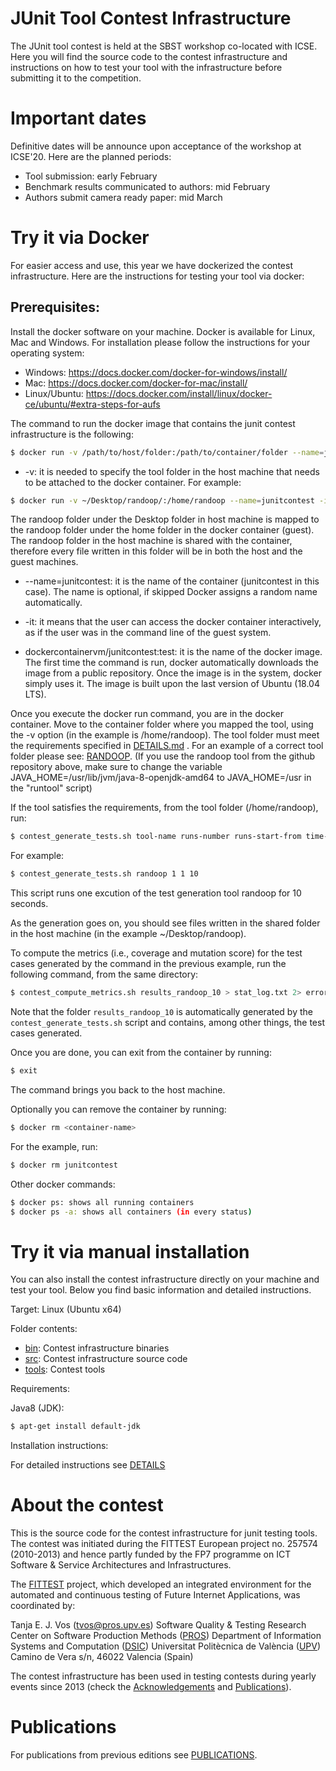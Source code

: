 # JUnit Tool Contest Infrastructure

The JUnit tool contest is held at the SBST workshop co-located with ICSE.
Here you will find the source code to the contest infrastructure and instructions on how to test your tool with the infrastructure before submitting it to the competition.

# Important dates

Definitive dates will be announce upon acceptance of the workshop at ICSE'20. Here are the planned periods:

- Tool submission: early February
- Benchmark results communicated to authors: mid February
- Authors submit camera ready paper: mid March

# Try it via Docker

For easier access and use, this year we have dockerized the contest infrastructure. Here are the instructions for testing your tool via docker:

## Prerequisites:

Install the docker software on your machine. Docker is available for Linux, Mac and Windows. For installation please follow the instructions for your operating system:
- Windows: https://docs.docker.com/docker-for-windows/install/
- Mac: https://docs.docker.com/docker-for-mac/install/
- Linux/Ubuntu: https://docs.docker.com/install/linux/docker-ce/ubuntu/#extra-steps-for-aufs

The command to run the docker image that contains the junit contest infrastructure is the following:
```sh
$ docker run -v /path/to/host/folder:/path/to/container/folder --name=junitcontest -it dockercontainervm/junitcontest:test
```

* -v: it is needed to specify the tool folder in the host machine that needs to be attached to the docker container. For example:
```sh
$ docker run -v ~/Desktop/randoop/:/home/randoop --name=junitcontest -it dockercontainervm/junitcontest:test
```
The randoop folder under the Desktop folder in host machine is mapped to the randoop folder under the home folder in the docker container (guest). The randoop folder in the host machine is shared with the container, therefore every file written in this folder will be in both the host and the guest machines.

* --name=junitcontest: it is the name of the container (junitcontest in this case). The name is optional, if skipped Docker assigns a random name automatically.

* -it: it means that the user can access the docker container interactively, as if the user was in the command line of the guest system.

* dockercontainervm/junitcontest:test: it is the name of the docker image. The first time the command is run, docker automatically downloads the image from a public repository. Once the image is in the system, docker simply uses it. The image is built upon the last version of Ubuntu (18.04 LTS).

Once you execute the docker run command, you are in the docker container. Move to the container folder where you mapped the tool, using the -v option (in the example is /home/randoop). The tool folder must meet the requirements specified in [DETAILS.md](/DETAILS.md) . For an example of a correct tool folder please see: [RANDOOP](https://github.com/PROSRESEARCHCENTER/junitcontest/tree/master/tools/randoop).
(If you use the randoop tool from the github repository above, make sure to change the variable JAVA_HOME=/usr/lib/jvm/java-8-openjdk-amd64 to JAVA_HOME=/usr in the "runtool" script)

If the tool satisfies the requirements, from the tool folder (/home/randoop), run:
```sh
$ contest_generate_tests.sh tool-name runs-number runs-start-from time-budget-seconds
```

For example:
```sh
$ contest_generate_tests.sh randoop 1 1 10
```
This script runs one excution of the test generation tool randoop for 10 seconds.

As the generation goes on, you should see files written in the shared folder in the host machine (in the example ~/Desktop/randoop).

To compute the metrics (i.e., coverage and mutation score) for the test cases generated by the command in the previous example, run the following command, from the same directory:
```sh
$ contest_compute_metrics.sh results_randoop_10 > stat_log.txt 2> error_log.txt
```
Note that the folder `results_randoop_10` is automatically generated by the `contest_generate_tests.sh` script and contains, among other things, the test cases generated.

Once you are done, you can exit from the container by running:
```sh
$ exit
```
The command brings you back to the host machine.

Optionally you can remove the container by running:
```sh
$ docker rm <container-name>
```
For the example, run:
```sh
$ docker rm junitcontest
```
Other docker commands:
```sh
$ docker ps: shows all running containers
$ docker ps -a: shows all containers (in every status)
```

# Try it via manual installation
You can also install the contest infrastructure directly on your machine and test your tool. Below you find basic information and detailed instructions.

Target: Linux (Ubuntu x64)

Folder contents:

* [bin](/bin):   Contest infrastructure binaries
* [src](/src):   Contest infrastructure source code
* [tools](/tools): Contest tools

Requirements:

Java8 (JDK):
```sh
$ apt-get install default-jdk
```
Installation instructions:

For detailed instructions see [DETAILS](/DETAILS)


# About the contest

This is the source code for the contest infrastructure for junit testing tools.
The contest was initiated during the FITTEST European project no. 257574 (2010-2013)
and hence partly funded by the FP7 programme on ICT Software & Service Architectures and Infrastructures.

The [FITTEST](http://crest.cs.ucl.ac.uk/fittest/) project, which developed an integrated environment for the automated and continuous testing of Future Internet Applications, was coordinated by:

  Tanja E. J. Vos (tvos@pros.upv.es)
  Software Quality & Testing
  Research Center on Software Production Methods ([PROS](http://www.pros.webs.upv.es/))
  Department of Information Systems and Computation ([DSIC](http://www.upv.es/entidades/DSIC/index.html))
  Universitat Politècnica de València ([UPV](http://www.upv.es/))
  Camino de Vera s/n, 46022 Valencia (Spain)

The contest infrastructure has been used in testing contests during yearly events since 2013 (check the [Acknowledgements](ACKNOWLEDGEMENTS.md) and [Publications](PUBLICATIONS.md)).

# Publications

For publications from previous editions see [PUBLICATIONS](/PUBLICATIONS.md).
